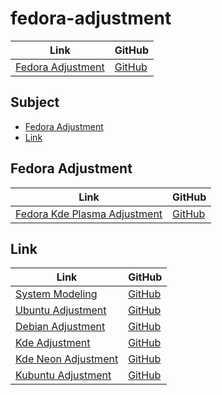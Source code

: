 

# fedora-adjustment

| Link | GitHub |
| ---- | ------ |
| [Fedora Adjustment](https://samwhelp.github.io/fedora-adjustment/) | [GitHub](https://github.com/samwhelp/fedora-adjustment) |




## Subject

* [Fedora Adjustment](#fedora-adjustment)
* [Link](#link)




## Fedora Adjustment

| Link | GitHub |
| ---- | ------ |
| [Fedora Kde Plasma Adjustment](https://samwhelp.github.io/fedora-kde-plasma-adjustment/) | [GitHub](https://github.com/samwhelp/fedora-kde-plasma-adjustment) |




## Link

| Link | GitHub |
| ---- | ------ |
| [System Modeling](https://samwhelp.github.io/system-modeling/) | [GitHub](https://github.com/samwhelp/system-modeling) |
| [Ubuntu Adjustment](https://samwhelp.github.io/ubuntu-adjustment/) | [GitHub](https://github.com/samwhelp/ubuntu-adjustment) |
| [Debian Adjustment](https://samwhelp.github.io/debian-adjustment/) | [GitHub](https://github.com/samwhelp/debian-adjustment) |
| [Kde Adjustment](https://samwhelp.github.io/kde-adjustment/) | [GitHub](https://github.com/samwhelp/kde-adjustment) |
| [Kde Neon Adjustment](https://samwhelp.github.io/kde-neon-adjustment/) | [GitHub](https://github.com/samwhelp/kde-neon-adjustment) |
| [Kubuntu Adjustment](https://samwhelp.github.io/kubuntu-adjustment/) | [GitHub](https://github.com/samwhelp/kubuntu-adjustment) |
